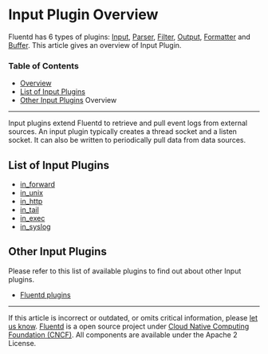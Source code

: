 


Input Plugin Overview
=====================

Fluentd has 6 types of plugins: [Input](input-plugin-overview),
[Parser](parser-plugin-overview), [Filter](filter-plugin-overview),
[Output](output-plugin-overview), [Formatter](formatter-plugin-overview)
and [Buffer](buffer-plugin-overview). This article gives an overview of
Input Plugin.


### Table of Contents

-   [Overview](#overview)
-   [List of Input Plugins](#list-of-input-plugins)
-   [Other Input Plugins](#other-input-plugins)
Overview
--------

Input plugins extend Fluentd to retrieve and pull event logs from
external sources. An input plugin typically creates a thread socket and
a listen socket. It can also be written to periodically pull data from
data sources.

List of Input Plugins
---------------------

-   [in\_forward](in_forward)
-   [in\_unix](in_unix)
-   [in\_http](in_http)
-   [in\_tail](in_tail)
-   [in\_exec](in_exec)
-   [in\_syslog](in_syslog)

Other Input Plugins
-------------------

Please refer to this list of available plugins to find out about other
Input plugins.

-   [Fluentd plugins](http://fluentd.org/plugin/)


------------------------------------------------------------------------

If this article is incorrect or outdated, or omits critical information,
please [let us
know](https://github.com/fluent/fluentd-docs/issues?state=open).
[Fluentd](http://www.fluentd.org/) is a open source project under [Cloud
Native Computing Foundation (CNCF)](https://cncf.io/). All components
are available under the Apache 2 License.
